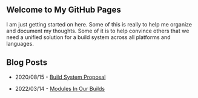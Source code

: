 ## Welcome to My GitHub Pages

I am just getting started on here. Some of this is really to help me organize and document my thoughts. Some of it is to help convince others that we need a unified solution for a build system across all platforms and languages.

## Blog Posts

* 2020/08/15 - [Build System Proposal ](blog/2020/08/15/build-system-proposal)

* 2022/03/14 - [Modules In Our Builds](blog/2022/03/14/modules-in-our-builds)